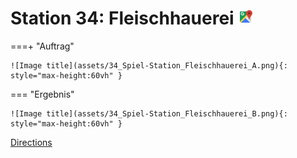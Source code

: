 
# Station 34: Fleischhauerei <a href="https://www.google.com/maps/dir/?api=1&travelmode=walking&destination=47.7964996,13.0238548"><img src="https://github.com/kipppunkte/kipppunkte/raw/gh-pages/assets/google-maps.svg" width="24" height="24"></a>


===+ "Auftrag"

    ![Image title](assets/34_Spiel-Station_Fleischhauerei_A.png){: style="max-height:60vh" }


=== "Ergebnis"

    ![Image title](assets/34_Spiel-Station_Fleischhauerei_B.png){: style="max-height:60vh" }


[Directions](https://www.google.com/maps/dir/?api=1&travelmode=walking&destination=47.7964996,13.0238548)